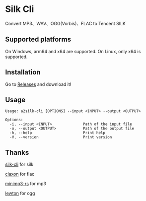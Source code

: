 # Silk Cli

Convert MP3、WAV、OGG(Vorbis)、FLAC to Tencent SILK

## Supported platforms

On Windows, arm64 and x64 are supported. On Linux, only x64 is supported.

## Installation

Go to [Releases](https://github.com/super1207/a2silk-cli/releases) and download it!

<!--
Using [Nix](https://nixos.org/download.html):
```bash
nix-shell -p silk-cli
```
-->

## Usage

```
Usage: a2silk-cli [OPTIONS] --input <INPUT> --output <OUTPUT>

Options:
  -i, --input <INPUT>              Path of the input file
  -o, --output <OUTPUT>            Path of the output file
  -h, --help                       Print help
  -V, --version                    Print version
```

## Thanks

[silk-cli](https://github.com/idranme/silk-cli) for silk

[claxon](https://github.com/ruuda/claxon) for flac

[minimp3-rs](https://github.com/germangb/minimp3-rs) for mp3

[lewton](https://github.com/RustAudio/lewton) for ogg
